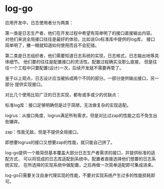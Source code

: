 # log-go

应用开发中，日志使用者分为两类：

第一类是日志生产者，他们在开发过程中希望有简单明了的接口直接输出内容。
对他们来说全局接口往往是最好的体验，比如说Go标准库中提供的log库，
接口简单明了，撇一眼就知道如何使用而且不会犯错。

第二类是日志组织者，他们需要知道日志系统的实现，日志格式，日志输出地等具体细节。
他们要的往往是配置接口的灵活性。配置过程确实没那么直接，
但是往往一个工程中只要配置(设计)一次，后续开发就不需要再管了。

鉴于以上观点，日志设计应当被拆成两个不同的部分。一部分提供输出接口，另一部分
提供实现接口。

对比几个使用比较广泛的日志实现，都有或多或少的优缺点：

标准log库：接口足够明确但是过于简陋，无法做复杂的实现适配。

logrus：从接口角度，logrus满足所有需求，但是对比过zap的性能之后不免生出些嫌弃。

zap：性能无敌，但是不提供全局接口。

即想要logrus的接口又想要zap的性能，就只能自己拼了。

log-go提供一个极简但基本覆盖大部分日志生产者需求的接口，并提供标准的适配方式，
可以将现成的日志库适配到系统中。配置者直接选择他们想要的日志系统实现，
在所选择的实现系统中做配置，之后再做一次简单适配即可集成进来。

log-go只需要关注自身代理实现的性能，不要对实现系统产生过多的性能损耗即可。

